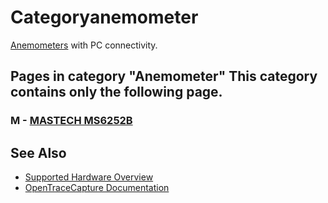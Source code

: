 # Categoryanemometer

[Anemometers](https://en.wikipedia.org/wiki/Anemometer) with PC connectivity. 
## Pages in category "Anemometer" This category contains only the following page. 
### M \- [MASTECH MS6252B](MASTECH_MS6252B.html "MASTECH MS6252B")

## See Also
- [Supported Hardware Overview](../supported-hardware.md)
- [OpenTraceCapture Documentation](../../opentracecapture/overview.md)
